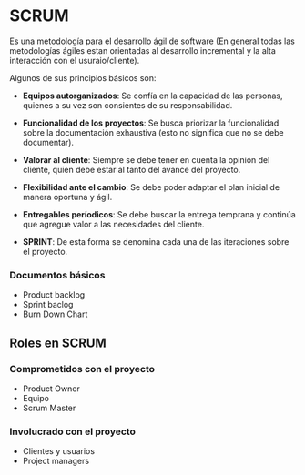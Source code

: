 # SCRUM

Es una metodología para el desarrollo ágil de software (En general todas las metodologías ágiles estan orientadas al desarrollo incremental y la alta interacción con el usuraio/cliente).

Algunos de sus principios básicos son:
* **Equipos autorganizados**: Se confía en la capacidad de las personas, quienes a su vez son consientes de su responsabilidad.
* **Funcionalidad de los proyectos**: Se busca priorizar la funcionalidad sobre la documentación exhaustiva (esto no significa que no se debe documentar).
* **Valorar al cliente**: Siempre se debe tener en cuenta la opinión del cliente, quien debe estar al tanto del avance del proyecto.
* **Flexibilidad ante el cambio**: Se debe poder adaptar el plan inicial de manera oportuna y ágil.
* **Entregables períodicos**: Se debe buscar la entrega temprana y continúa que agregue valor a las necesidades del cliente.

* **SPRINT**: De esta forma se denomina cada una de las iteraciones sobre el proyecto.

### Documentos básicos

* Product backlog
* Sprint baclog
* Burn Down Chart

## Roles en SCRUM

### Comprometidos con el proyecto

* Product Owner
* Equipo
* Scrum Master

### Involucrado con el proyecto

* Clientes y usuarios
* Project managers